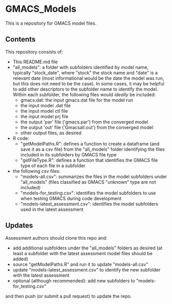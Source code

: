 # GMACS_Models

This is a repository for GMACS model files.

## Contents

This repository consists of:

* This README.md file
* "all_models": a folder with subfolders identified by model name, typically "stock_date", where "stock" the stock name and "date" is a relevant date (most informational would be the date the model was run, but this does not need to be the case). In some cases, it may be helpful to add other descriptors to the subfolder name to identify the model. Within each subfolder, the following files would *ideally* be included:
  - gmacs.dat: the input gmacs.dat file for the model run
  - the input model .dat file
  - the input model ctl file
  - the input model prj file
  - the output 'par' file ('gmacs.par') from the converged model
  - the output 'out' file ('Gmacsall.out') from the converged model
  - other output files, as desired 
* R code:
  - "getModelPaths.R": defines a function to create a dataframe (and save it as a csv file) from the "all_models" folder identifying the files included in its subfolders by GMACS file type
  - "getFileType.R": defines a function that identifies the GMACS file type of each file in a subfolder 
* the following csv files:
  - "models-all.csv": summarizes the files in the model subfolders under "all_models" (files classified as GMACS "unknown" type are not included)
  - "models-for_testing.csv": identifies the model subfolders to use when testing GMACS during code development
  - "models-latest_assessment.csv": identifies the model subfolders used in the latest assessment
  
## Updates

Assessment authors should clone this repo and:

* add additional subfolders under the "all_models" folders as desired (at least a subfolder with the latest assessment model files should be added)
* source "getModelPaths.R" and run it to update "models-all.csv"
* update "models-latest_assessment.csv" to identify the new subfolder with the latest assessment
* optional (although recommended): add new subfolders to "models-for_testing.csv"

and then push (or submit a pull request) to update the repo.

